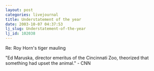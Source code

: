 ```yaml
---
layout: post
categories: livejournal
title: Understatement of the year
date: 2003-10-07 04:37:53
lj_slug: Understatement-of-the-year
lj_id: 102038
---
```

Re: Roy Horn's tiger mauling  



"Ed Maruska, director emeritus of the Cincinnati Zoo, theorized that something had upset the animal." - CNN
